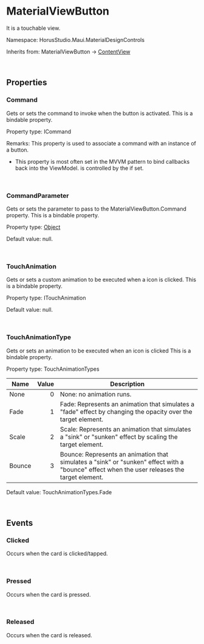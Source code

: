 # MaterialViewButton

It is a touchable view.

Namespace: HorusStudio.Maui.MaterialDesignControls

Inherits from: MaterialViewButton → [ContentView](https://learn.microsoft.com/en-us/dotnet/api/microsoft.maui.controls.contentview)

<br>

## Properties

### <a id="properties-command"/>**Command**

Gets or sets the command to invoke when the button is activated.
 This is a bindable property.

Property type: ICommand<br>

Remarks: This property is used to associate a command with an instance of a button.

- <para>This property is most often set in the MVVM pattern to bind callbacks back into the ViewModel. <see cref="P:Microsoft.Maui.Controls.VisualElement.IsEnabled" /> is controlled by the <see cref="M:Microsoft.Maui.Controls.Command.CanExecute(System.Object)" /> if set.</para>

<br>

### <a id="properties-commandparameter"/>**CommandParameter**

Gets or sets the parameter to pass to the MaterialViewButton.Command property.
 This is a bindable property.

Property type: [Object](https://learn.microsoft.com/en-us/dotnet/api/system.object)<br>

Default value: null.

<br>

### <a id="properties-touchanimation"/>**TouchAnimation**

Gets or sets a custom animation to be executed when a icon is clicked.
 This is a bindable property.

Property type: ITouchAnimation<br>

Default value: null.

<br>

### <a id="properties-touchanimationtype"/>**TouchAnimationType**

Gets or sets an animation to be executed when an icon is clicked
 This is a bindable property.

Property type: TouchAnimationTypes<br>

| Name | Value | Description |
| --- | --: | --- |
| None | 0 | None: no animation runs. |
| Fade | 1 | Fade: Represents an animation that simulates a "fade" effect by changing the opacity over the target element. |
| Scale | 2 | Scale: Represents an animation that simulates a "sink" or "sunken" effect by scaling the target element. |
| Bounce | 3 | Bounce: Represents an animation that simulates a "sink" or "sunken" effect with a "bounce" effect when the user releases the target element. |

Default value: TouchAnimationTypes.Fade

<br>

## Events

### <a id="events-clicked"/>**Clicked**

Occurs when the card is clicked/tapped.

<br>

### <a id="events-pressed"/>**Pressed**

Occurs when the card is pressed.

<br>

### <a id="events-released"/>**Released**

Occurs when the card is released.

<br>

